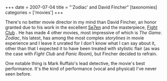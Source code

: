 +++
date = 2007-07-04
title = "'Zodiac' and David Fincher"
[taxonomies]
categories = ['movies']
+++

There's no better movie director in my mind than David Fincher, an
honor granted due to his work in the excellent [Se7en] and the
masterpiece, [Fight Club] . He has made 4 other movies, most impressive
of which is *The Game*. *Zodiac*, his latest, has among the most complex
*storylines* in movie experience and I leave it unrated for I don't
know what I can say about it, other than that I expected it to have been
treated with stylistic flair (as was the case with *Fight Club* and
*Panic Room*), but Fincher decided to refrain.

One notable thing is Mark Ruffalo's lead detective, the movie's best
performance. It's the kind of performance (vocal and physical) I've
never seen before.

  [Se7en]: @/se7en-1995.md
  [Fight Club]: @/fight-club-1999.md
